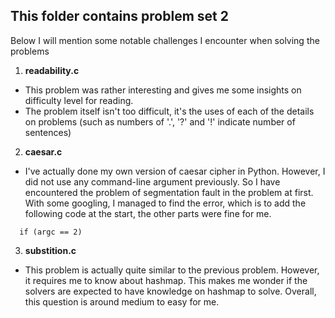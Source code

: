 ## This folder contains problem set 2
Below I will mention some notable challenges I encounter when solving the problems

1. **readability.c**
* This problem was rather interesting and gives me some insights on difficulty level for reading. 
* The problem itself isn't too difficult, it's the uses of each of the details on problems (such as numbers of
  '.', '?' and '!' indicate number of sentences)
  
2. **caesar.c**
* I've actually done my own version of caesar cipher in Python. However, I did not use any command-line argument previously.
  So I have encountered the problem of segmentation fault in the problem at first. With some googling, I managed to find the error,
  which is to add the following code at the start, the other parts were fine for me.
  
```
  if (argc == 2)
```
3. **substition.c**
* This problem is actually quite similar to the previous problem. However, it requires me to know about hashmap. This makes me wonder if 
  the solvers are expected to have knowledge on hashmap to solve. Overall, this question is around medium to easy for me.
